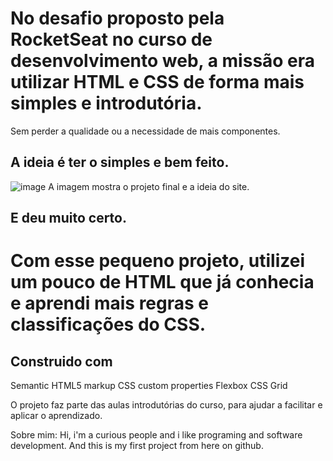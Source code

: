 # No desafio proposto pela RocketSeat no curso de desenvolvimento web, a missão era utilizar HTML e CSS de forma mais simples e introdutória.
Sem perder a qualidade ou a necessidade de mais componentes. 

## A ideia é ter o simples e bem feito.

![image](https://github.com/user-attachments/assets/2ca8ad77-2afe-4102-9d71-0aae299c7d8b)
A imagem mostra o projeto final e a ideia do site.



## E deu muito certo.

# Com esse pequeno projeto, utilizei um pouco de HTML que já conhecia e aprendi mais regras e classificações do CSS.


## Construido com
Semantic HTML5 markup
CSS custom properties
Flexbox
CSS Grid

O projeto faz parte das aulas introdutórias do curso, para ajudar a facilitar e aplicar o aprendizado. 

Sobre mim: 
Hi, i'm a curious people and i like programing and software development. And this is my first project from here on github.

